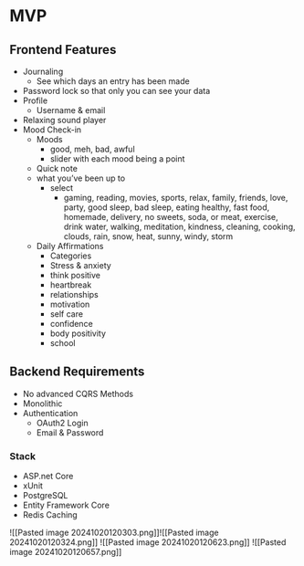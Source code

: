 # MVP

## Frontend Features
- Journaling
	- See which days an entry has been made
- Password lock so that only you can see your data
- Profile
	- Username & email
- Relaxing sound player
- Mood Check-in
	- Moods
	    - good, meh, bad, awful
	    - slider with each mood being a point
	- Quick note
	- what you’ve been up to
	    - select
	        - gaming, reading, movies, sports, relax, family, friends, love, party, good sleep, bad sleep, eating healthy, fast food, homemade, delivery, no sweets, soda, or meat, exercise, drink water, walking, meditation, kindness, cleaning, cooking, clouds, rain, snow, heat, sunny, windy, storm
	- Daily Affirmations
		- Categories
	    - Stress & anxiety
	    - think positive
	    - heartbreak
	    - relationships
	    - motivation
	    - self care
	    - confidence
	    - body positivity
	    - school
## Backend Requirements
- No advanced CQRS Methods
- Monolithic
- Authentication
	- OAuth2 Login
	- Email & Password
### Stack
- ASP.net Core
- xUnit
- PostgreSQL
- Entity Framework Core
- Redis Caching

![[Pasted image 20241020120303.png]]![[Pasted image 20241020120324.png]]
![[Pasted image 20241020120623.png]]
![[Pasted image 20241020120657.png]]